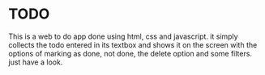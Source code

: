 # TODO
This is a web to do app done using html, css and javascript.
it simply collects the todo entered in its textbox and shows it on the screen with the options of marking as done, not done, the delete option and some filters.
just have a look.
